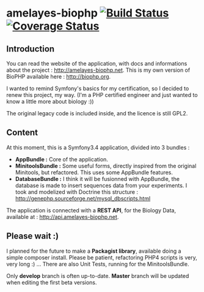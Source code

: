 # amelayes-biophp [![Build Status](https://travis-ci.com/amelaye/amelayes-biophp.svg?branch=develop)](https://travis-ci.com/amelaye/amelayes-biophp) [![Coverage Status](https://coveralls.io/repos/github/amelaye/amelayes-biophp/badge.svg?branch=develop)](https://coveralls.io/github/amelaye/amelayes-biophp?branch=develop)

## Introduction
You can read the website of the application, with docs and informations about the project : http://amelayes-biophp.net.
This is my own version of BioPHP available here : http://biophp.org.

I wanted to remind Symfony's basics for my certification, so I decided to renew this project, my way.
(I'm a PHP certified engineer and just wanted to know a little more about biology :))

The original legacy code is included inside, and the licence is still GPL2.

## Content
At this moment, this is a Symfony3.4 application, divided into 3 bundles :
- **AppBundle :** Core of the application.
- **MinitoolsBundle :** Some useful forms, directly inspired from the original Minitools, but refactored. This uses some AppBundle features.
- **DatabaseBundle :** I think it will be fusionned with AppBundle, the database is made to insert sequences data from your experiments.
I took and modelized with Doctrine this structure : http://genephp.sourceforge.net/mysql_dbscripts.html

The application is connected with a **REST API**, for the Biology Data, available at : http://api.amelayes-biophp.net.

## Please wait :)
I planned for the future to make a **Packagist library**, available doing a simple composer 
install. Please be patient, refactoring PHP4 scripts is very, very long :) ... 
There are also Unit Tests, running for the MinitoolsBundle.

Only **develop** branch is often up-to-date. **Master** branch will be updated when editing the first beta versions.